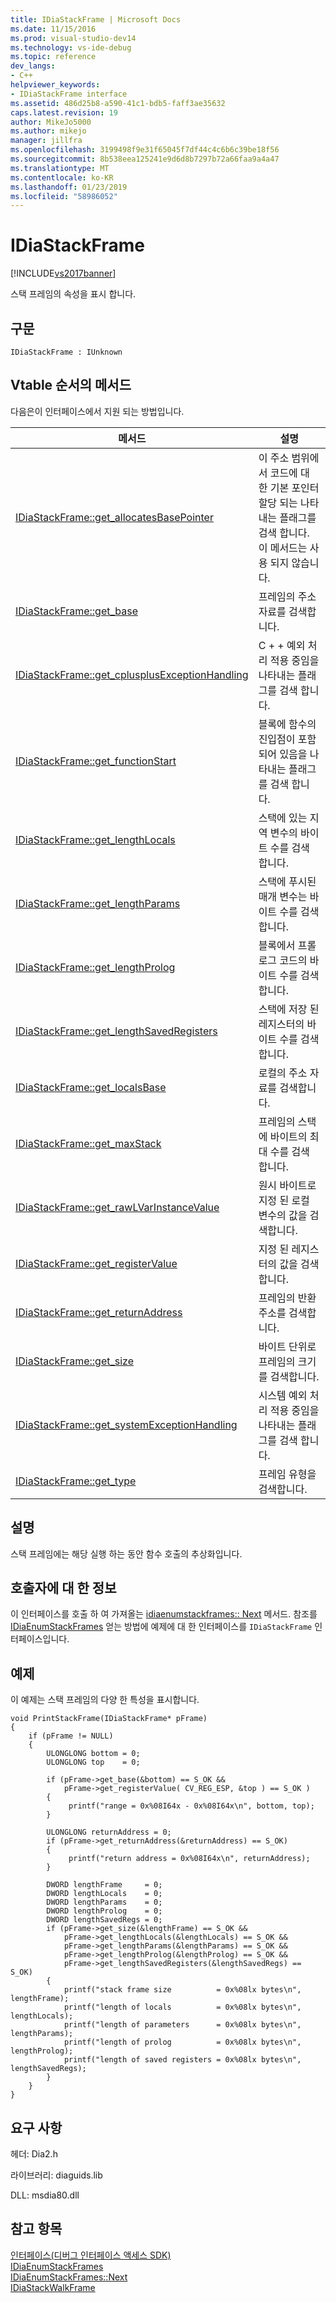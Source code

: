 ```yaml
---
title: IDiaStackFrame | Microsoft Docs
ms.date: 11/15/2016
ms.prod: visual-studio-dev14
ms.technology: vs-ide-debug
ms.topic: reference
dev_langs:
- C++
helpviewer_keywords:
- IDiaStackFrame interface
ms.assetid: 486d25b8-a590-41c1-bdb5-faff3ae35632
caps.latest.revision: 19
author: MikeJo5000
ms.author: mikejo
manager: jillfra
ms.openlocfilehash: 3199498f9e31f65045f7df44c4c6b6c39be18f56
ms.sourcegitcommit: 8b538eea125241e9d6d8b7297b72a66faa9a4a47
ms.translationtype: MT
ms.contentlocale: ko-KR
ms.lasthandoff: 01/23/2019
ms.locfileid: "58986052"
---
```

# <a name="idiastackframe"></a>IDiaStackFrame
[!INCLUDE[vs2017banner](../../includes/vs2017banner.md)]

스택 프레임의 속성을 표시 합니다.  
  
## <a name="syntax"></a>구문  
  
```  
IDiaStackFrame : IUnknown  
```  
  
## <a name="methods-in-vtable-order"></a>Vtable 순서의 메서드  
 다음은이 인터페이스에서 지원 되는 방법입니다.  
  
|메서드|설명|  
|------------|-----------------|  
|[IDiaStackFrame::get_allocatesBasePointer](../../debugger/debug-interface-access/idiastackframe-get-allocatesbasepointer.md)|이 주소 범위에서 코드에 대 한 기본 포인터 할당 되는 나타내는 플래그를 검색 합니다. 이 메서드는 사용 되지 않습니다.|  
|[IDiaStackFrame::get_base](../../debugger/debug-interface-access/idiastackframe-get-base.md)|프레임의 주소 자료를 검색합니다.|  
|[IDiaStackFrame::get_cplusplusExceptionHandling](../../debugger/debug-interface-access/idiastackframe-get-cplusplusexceptionhandling.md)|C + + 예외 처리 적용 중임을 나타내는 플래그를 검색 합니다.|  
|[IDiaStackFrame::get_functionStart](../../debugger/debug-interface-access/idiastackframe-get-functionstart.md)|블록에 함수의 진입점이 포함 되어 있음을 나타내는 플래그를 검색 합니다.|  
|[IDiaStackFrame::get_lengthLocals](../../debugger/debug-interface-access/idiastackframe-get-lengthlocals.md)|스택에 있는 지역 변수의 바이트 수를 검색 합니다.|  
|[IDiaStackFrame::get_lengthParams](../../debugger/debug-interface-access/idiastackframe-get-lengthparams.md)|스택에 푸시된 매개 변수는 바이트 수를 검색 합니다.|  
|[IDiaStackFrame::get_lengthProlog](../../debugger/debug-interface-access/idiastackframe-get-lengthprolog.md)|블록에서 프롤로그 코드의 바이트 수를 검색합니다.|  
|[IDiaStackFrame::get_lengthSavedRegisters](../../debugger/debug-interface-access/idiastackframe-get-lengthsavedregisters.md)|스택에 저장 된 레지스터의 바이트 수를 검색 합니다.|  
|[IDiaStackFrame::get_localsBase](../../debugger/debug-interface-access/idiastackframe-get-localsbase.md)|로컬의 주소 자료를 검색합니다.|  
|[IDiaStackFrame::get_maxStack](../../debugger/debug-interface-access/idiastackframe-get-maxstack.md)|프레임의 스택에 바이트의 최대 수를 검색 합니다.|  
|[IDiaStackFrame::get_rawLVarInstanceValue](../../debugger/debug-interface-access/idiastackframe-get-rawlvarinstancevalue.md)|원시 바이트로 지정 된 로컬 변수의 값을 검색합니다.|  
|[IDiaStackFrame::get_registerValue](../../debugger/debug-interface-access/idiastackframe-get-registervalue.md)|지정 된 레지스터의 값을 검색합니다.|  
|[IDiaStackFrame::get_returnAddress](../../debugger/debug-interface-access/idiastackframe-get-returnaddress.md)|프레임의 반환 주소를 검색합니다.|  
|[IDiaStackFrame::get_size](../../debugger/debug-interface-access/idiastackframe-get-size.md)|바이트 단위로 프레임의 크기를 검색합니다.|  
|[IDiaStackFrame::get_systemExceptionHandling](../../debugger/debug-interface-access/idiastackframe-get-systemexceptionhandling.md)|시스템 예외 처리 적용 중임을 나타내는 플래그를 검색 합니다.|  
|[IDiaStackFrame::get_type](../../debugger/debug-interface-access/idiastackframe-get-type.md)|프레임 유형을 검색합니다.|  
  
## <a name="remarks"></a>설명  
 스택 프레임에는 해당 실행 하는 동안 함수 호출의 추상화입니다.  
  
## <a name="notes-for-callers"></a>호출자에 대 한 정보  
 이 인터페이스를 호출 하 여 가져올는 [idiaenumstackframes:: Next](../../debugger/debug-interface-access/idiaenumstackframes-next.md) 메서드. 참조를 [IDiaEnumStackFrames](../../debugger/debug-interface-access/idiaenumstackframes.md) 얻는 방법에 예제에 대 한 인터페이스를 `IDiaStackFrame` 인터페이스입니다.  
  
## <a name="example"></a>예제  
 이 예제는 스택 프레임의 다양 한 특성을 표시합니다.  
  
```cpp#  
void PrintStackFrame(IDiaStackFrame* pFrame)  
{  
    if (pFrame != NULL)  
    {  
        ULONGLONG bottom = 0;  
        ULONGLONG top    = 0;  
  
        if (pFrame->get_base(&bottom) == S_OK &&  
            pFrame->get_registerValue( CV_REG_ESP, &top ) == S_OK )  
        {  
             printf("range = 0x%08I64x - 0x%08I64x\n", bottom, top);  
        }  
  
        ULONGLONG returnAddress = 0;  
        if (pFrame->get_returnAddress(&returnAddress) == S_OK)  
        {  
             printf("return address = 0x%08I64x\n", returnAddress);  
        }  
  
        DWORD lengthFrame     = 0;  
        DWORD lengthLocals    = 0;  
        DWORD lengthParams    = 0;  
        DWORD lengthProlog    = 0;  
        DWORD lengthSavedRegs = 0;  
        if (pFrame->get_size(&lengthFrame) == S_OK &&  
            pFrame->get_lengthLocals(&lengthLocals) == S_OK &&  
            pFrame->get_lengthParams(&lengthParams) == S_OK &&  
            pFrame->get_lengthProlog(&lengthProlog) == S_OK &&  
            pFrame->get_lengthSavedRegisters(&lengthSavedRegs) == S_OK)  
        {  
            printf("stack frame size          = 0x%08lx bytes\n", lengthFrame);  
            printf("length of locals          = 0x%08lx bytes\n", lengthLocals);  
            printf("length of parameters      = 0x%08lx bytes\n", lengthParams);  
            printf("length of prolog          = 0x%08lx bytes\n", lengthProlog);  
            printf("length of saved registers = 0x%08lx bytes\n", lengthSavedRegs);  
        }  
    }  
}  
```  
  
## <a name="requirements"></a>요구 사항  
 헤더: Dia2.h  
  
 라이브러리: diaguids.lib  
  
 DLL: msdia80.dll  
  
## <a name="see-also"></a>참고 항목  
 [인터페이스(디버그 인터페이스 액세스 SDK)](../../debugger/debug-interface-access/interfaces-debug-interface-access-sdk.md)   
 [IDiaEnumStackFrames](../../debugger/debug-interface-access/idiaenumstackframes.md)   
 [IDiaEnumStackFrames::Next](../../debugger/debug-interface-access/idiaenumstackframes-next.md)   
 [IDiaStackWalkFrame](../../debugger/debug-interface-access/idiastackwalkframe.md)
